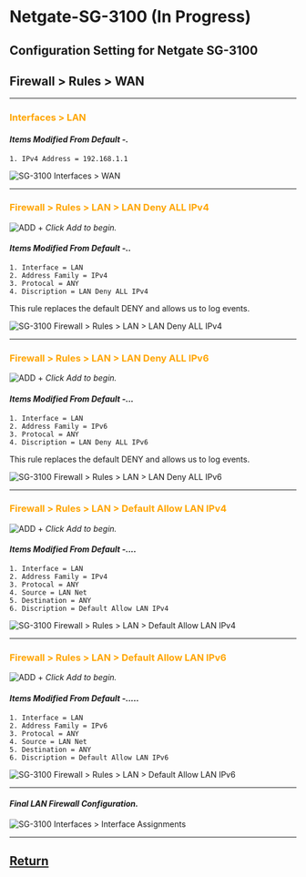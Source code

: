 # Netgate-SG-3100 (In Progress)

## Configuration Setting for Netgate SG-3100

## **Firewall > Rules >  WAN**

---

### <span style="color:Orange">Interfaces > LAN </span>

#### *Items Modified From Default -.*

    1. IPv4 Address = 192.168.1.1

![SG-3100 Interfaces > WAN](images/Lan-Interface-Configuration.png)

---

### <span style="color:Orange">Firewall > Rules > LAN > LAN Deny ALL IPv4 </span>

![ADD +](https://via.placeholder.com/15/43A047/000000?text=+) *Click Add to begin.*

#### *Items Modified From Default -..*

    1. Interface = LAN
    2. Address Family = IPv4
    3. Protocal = ANY
    4. Discription = LAN Deny ALL IPv4

This rule replaces the default DENY and allows us to log events.

![SG-3100 Firewall > Rules > LAN > LAN Deny ALL IPv4](images/Firewall_LAN_Deny_ALL_IPv4.png)

---

### <span style="color:Orange">Firewall > Rules > LAN > LAN Deny ALL IPv6 </span>

![ADD +](https://via.placeholder.com/15/43A047/000000?text=+) *Click Add to begin.*

#### *Items Modified From Default -...*

    1. Interface = LAN
    2. Address Family = IPv6
    3. Protocal = ANY
    4. Discription = LAN Deny ALL IPv6

This rule replaces the default DENY and allows us to log events.

![SG-3100 Firewall > Rules > LAN > LAN Deny ALL IPv6](images/Firewall_LAN_Deny_ALL_IPv6.png)

---

### <span style="color:Orange">Firewall > Rules > LAN > Default Allow LAN IPv4 </span>

![ADD +](https://via.placeholder.com/15/43A047/000000?text=+) *Click Add to begin.*

#### *Items Modified From Default -....*

    1. Interface = LAN
    2. Address Family = IPv4
    3. Protocal = ANY
    4. Source = LAN Net
    5. Destination = ANY
    6. Discription = Default Allow LAN IPv4

![SG-3100 Firewall > Rules > LAN > Default Allow LAN IPv4](images/Firewall_LAN_Allow_ALL_IPv4.png)

---

### <span style="color:Orange">Firewall > Rules > LAN > Default Allow LAN IPv6 </span>

![ADD +](https://via.placeholder.com/15/43A047/000000?text=+) *Click Add to begin.*

#### *Items Modified From Default -.....*

    1. Interface = LAN
    2. Address Family = IPv6
    3. Protocal = ANY
    4. Source = LAN Net
    5. Destination = ANY
    6. Discription = Default Allow LAN IPv6

![SG-3100 Firewall > Rules > LAN > Default Allow LAN IPv6](images/Firewall_LAN_Allow_ALL_IPv6.png)

---

#### *Final LAN Firewall Configuration.*

![SG-3100 Interfaces > Interface Assignments](images/Firewall_Lan_Final.png)

---

## [Return](../README.md)
